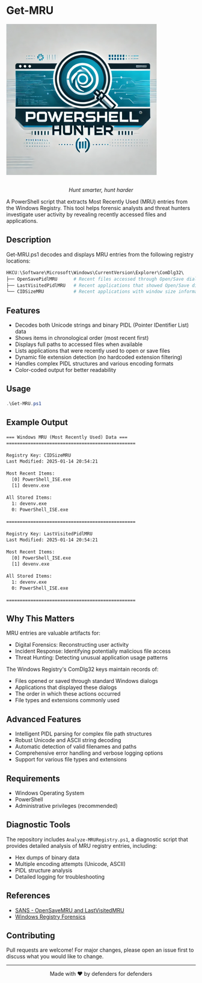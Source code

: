 # Get-MRU

<img src="../images/logo.png" alt="PowerShell-Hunter Logo" width="400" align="center">

<p align="center">
  <br>
  <em>Hunt smarter, hunt harder</em>
</p>

A PowerShell script that extracts Most Recently Used (MRU) entries from the Windows Registry. This tool helps forensic analysts and threat hunters investigate user activity by revealing recently accessed files and applications.

## Description

Get-MRU.ps1 decodes and displays MRU entries from the following registry locations:

```powershell
HKCU:\Software\Microsoft\Windows\CurrentVersion\Explorer\ComDlg32\
├── OpenSavePidlMRU      # Recent files accessed through Open/Save dialogs
├── LastVisitedPidlMRU   # Recent applications that showed Open/Save dialogs
└── CIDSizeMRU           # Recent applications with window size information
```

## Features

- Decodes both Unicode strings and binary PIDL (Pointer IDentifier List) data
- Shows items in chronological order (most recent first)
- Displays full paths to accessed files when available
- Lists applications that were recently used to open or save files
- Dynamic file extension detection (no hardcoded extension filtering)
- Handles complex PIDL structures and various encoding formats
- Color-coded output for better readability

## Usage

```powershell
.\Get-MRU.ps1
```

## Example Output

```
=== Windows MRU (Most Recently Used) Data ===
================================================

Registry Key: CIDSizeMRU
Last Modified: 2025-01-14 20:54:21

Most Recent Items:
  [0] PowerShell_ISE.exe
  [1] devenv.exe

All Stored Items:
  1: devenv.exe
  0: PowerShell_ISE.exe

================================================

Registry Key: LastVisitedPidlMRU
Last Modified: 2025-01-14 20:54:21

Most Recent Items:
  [0] PowerShell_ISE.exe
  [1] devenv.exe

All Stored Items:
  1: devenv.exe
  0: PowerShell_ISE.exe

================================================
```

## Why This Matters

MRU entries are valuable artifacts for:
- Digital Forensics: Reconstructing user activity
- Incident Response: Identifying potentially malicious file access
- Threat Hunting: Detecting unusual application usage patterns

The Windows Registry's ComDlg32 keys maintain records of:
- Files opened or saved through standard Windows dialogs
- Applications that displayed these dialogs
- The order in which these actions occurred
- File types and extensions commonly used

## Advanced Features

- Intelligent PIDL parsing for complex file path structures
- Robust Unicode and ASCII string decoding
- Automatic detection of valid filenames and paths
- Comprehensive error handling and verbose logging options
- Support for various file types and extensions

## Requirements

- Windows Operating System
- PowerShell
- Administrative privileges (recommended)

## Diagnostic Tools

The repository includes `Analyze-MRURegistry.ps1`, a diagnostic script that provides detailed analysis of MRU registry entries, including:
- Hex dumps of binary data
- Multiple encoding attempts (Unicode, ASCII)
- PIDL structure analysis
- Detailed logging for troubleshooting

## References

- [SANS - OpenSaveMRU and LastVisitedMRU](https://www.sans.org/blog/opensavemru-and-lastvisitedmru/)
- [Windows Registry Forensics](https://www.sciencedirect.com/book/9780128032916/windows-registry-forensics)

## Contributing

Pull requests are welcome! For major changes, please open an issue first to discuss what you would like to change.

---

<p align="center">
Made with ❤️ by defenders for defenders
</p>
